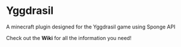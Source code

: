 # Yggdrasil
A minecraft plugin designed for the Yggdrasil game using Sponge API <br>

Check out the **Wiki** for all the information you need!
